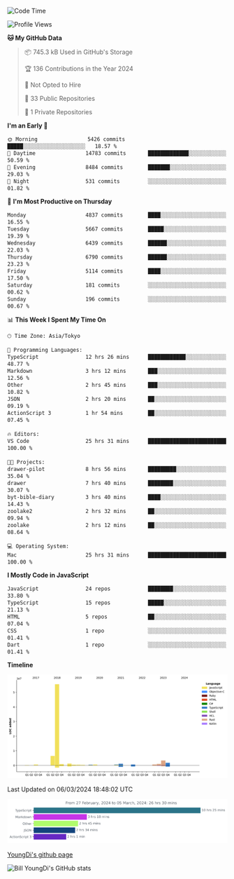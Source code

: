 <!--START_SECTION:waka-->
![Code Time](http://img.shields.io/badge/Code%20Time-449%20hrs%2018%20mins-blue)

![Profile Views](http://img.shields.io/badge/Profile%20Views-25-blue)

**🐱 My GitHub Data** 

> 📦 745.3 kB Used in GitHub's Storage 
 > 
> 🏆 136 Contributions in the Year 2024
 > 
> 🚫 Not Opted to Hire
 > 
> 📜 33 Public Repositories 
 > 
> 🔑 1 Private Repositories 
 > 
**I'm an Early 🐤** 

```text
🌞 Morning                5426 commits        █████░░░░░░░░░░░░░░░░░░░░   18.57 % 
🌆 Daytime                14783 commits       █████████████░░░░░░░░░░░░   50.59 % 
🌃 Evening                8484 commits        ███████░░░░░░░░░░░░░░░░░░   29.03 % 
🌙 Night                  531 commits         ░░░░░░░░░░░░░░░░░░░░░░░░░   01.82 % 
```
📅 **I'm Most Productive on Thursday** 

```text
Monday                   4837 commits        ████░░░░░░░░░░░░░░░░░░░░░   16.55 % 
Tuesday                  5667 commits        █████░░░░░░░░░░░░░░░░░░░░   19.39 % 
Wednesday                6439 commits        ██████░░░░░░░░░░░░░░░░░░░   22.03 % 
Thursday                 6790 commits        ██████░░░░░░░░░░░░░░░░░░░   23.23 % 
Friday                   5114 commits        ████░░░░░░░░░░░░░░░░░░░░░   17.50 % 
Saturday                 181 commits         ░░░░░░░░░░░░░░░░░░░░░░░░░   00.62 % 
Sunday                   196 commits         ░░░░░░░░░░░░░░░░░░░░░░░░░   00.67 % 
```


📊 **This Week I Spent My Time On** 

```text
🕑︎ Time Zone: Asia/Tokyo

💬 Programming Languages: 
TypeScript               12 hrs 26 mins      ████████████░░░░░░░░░░░░░   48.77 % 
Markdown                 3 hrs 12 mins       ███░░░░░░░░░░░░░░░░░░░░░░   12.56 % 
Other                    2 hrs 45 mins       ███░░░░░░░░░░░░░░░░░░░░░░   10.82 % 
JSON                     2 hrs 20 mins       ██░░░░░░░░░░░░░░░░░░░░░░░   09.19 % 
ActionScript 3           1 hr 54 mins        ██░░░░░░░░░░░░░░░░░░░░░░░   07.45 % 

🔥 Editors: 
VS Code                  25 hrs 31 mins      █████████████████████████   100.00 % 

🐱‍💻 Projects: 
drawer-pilot             8 hrs 56 mins       █████████░░░░░░░░░░░░░░░░   35.04 % 
drawer                   7 hrs 40 mins       ████████░░░░░░░░░░░░░░░░░   30.07 % 
byt-bible-diary          3 hrs 40 mins       ████░░░░░░░░░░░░░░░░░░░░░   14.43 % 
zoolake2                 2 hrs 32 mins       ██░░░░░░░░░░░░░░░░░░░░░░░   09.94 % 
zoolake                  2 hrs 12 mins       ██░░░░░░░░░░░░░░░░░░░░░░░   08.64 % 

💻 Operating System: 
Mac                      25 hrs 31 mins      █████████████████████████   100.00 % 
```

**I Mostly Code in JavaScript** 

```text
JavaScript               24 repos            ████████░░░░░░░░░░░░░░░░░   33.80 % 
TypeScript               15 repos            █████░░░░░░░░░░░░░░░░░░░░   21.13 % 
HTML                     5 repos             ██░░░░░░░░░░░░░░░░░░░░░░░   07.04 % 
CSS                      1 repo              ░░░░░░░░░░░░░░░░░░░░░░░░░   01.41 % 
Dart                     1 repo              ░░░░░░░░░░░░░░░░░░░░░░░░░   01.41 % 
```



**Timeline**

![Lines of Code chart](https://raw.githubusercontent.com/Youngdi/Youngdi/master/assets/bar_graph.png)


 Last Updated on 06/03/2024 18:48:02 UTC
<!--END_SECTION:waka-->

![wakatime](./images/stat.svg)

[YoungDi's github page](https://youngdi.github.io)

![Bill YoungDi's GitHub stats](https://github-readme-stats.vercel.app/api?username=youngdi&count_private=true&show_icons=true)
